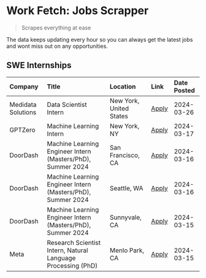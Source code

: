 # Work Fetch: Jobs Scrapper
> Scrapes everything at ease

The data keeps updating every hour so you can always get the latest jobs and wont miss out on any opportunities.

## SWE Internships
<!--START_SECTION:workfetch-->
| Company            | Title                                                        | Location                | Link                                                                                                                                                                                                                                                                   | Date Posted   |
|:-------------------|:-------------------------------------------------------------|:------------------------|:-----------------------------------------------------------------------------------------------------------------------------------------------------------------------------------------------------------------------------------------------------------------------|:--------------|
| Medidata Solutions | Data Scientist Intern                                        | New York, United States | [Apply](https://www.linkedin.com/jobs/view/data-scientist-intern-at-medidata-solutions-3810253704?position=5&pageNum=0&refId=fJWtWgeW04gJZZR6KwmiUA%3D%3D&trackingId=vSAvX9JVnye5CBZ%2Fni%2FUVw%3D%3D&trk=public_jobs_jserp-result_search-card)                        | 2024-03-26    |
| GPTZero            | Machine Learning Intern                                      | New York, NY            | [Apply](https://www.linkedin.com/jobs/view/machine-learning-intern-at-gptzero-3860723963?position=9&pageNum=0&refId=fJWtWgeW04gJZZR6KwmiUA%3D%3D&trackingId=BERE26oiVuakIAA1VDZrjw%3D%3D&trk=public_jobs_jserp-result_search-card)                                     | 2024-03-17    |
| DoorDash           | Machine Learning Engineer Intern (Masters/PhD), Summer 2024  | San Francisco, CA       | [Apply](https://www.linkedin.com/jobs/view/machine-learning-engineer-intern-masters-phd-summer-2024-at-doordash-3736457737?position=3&pageNum=0&refId=fJWtWgeW04gJZZR6KwmiUA%3D%3D&trackingId=uBpWUrhiF4uyFDTnlEXqPQ%3D%3D&trk=public_jobs_jserp-result_search-card)   | 2024-03-16    |
| DoorDash           | Machine Learning Engineer Intern (Masters/PhD), Summer 2024  | Seattle, WA             | [Apply](https://www.linkedin.com/jobs/view/machine-learning-engineer-intern-masters-phd-summer-2024-at-doordash-3736455966?position=4&pageNum=0&refId=fJWtWgeW04gJZZR6KwmiUA%3D%3D&trackingId=%2FRUougTe0wIYczqEtAD3YA%3D%3D&trk=public_jobs_jserp-result_search-card) | 2024-03-16    |
| DoorDash           | Machine Learning Engineer Intern (Masters/PhD), Summer 2024  | Sunnyvale, CA           | [Apply](https://www.linkedin.com/jobs/view/machine-learning-engineer-intern-masters-phd-summer-2024-at-doordash-3736454973?position=2&pageNum=0&refId=fJWtWgeW04gJZZR6KwmiUA%3D%3D&trackingId=UuLUTS%2FoVlm2uStIpR9u6g%3D%3D&trk=public_jobs_jserp-result_search-card) | 2024-03-15    |
| Meta               | Research Scientist Intern, Natural Language Processing (PhD) | Menlo Park, CA          | [Apply](https://www.linkedin.com/jobs/view/research-scientist-intern-natural-language-processing-phd-at-meta-3858718375?position=10&pageNum=0&refId=fJWtWgeW04gJZZR6KwmiUA%3D%3D&trackingId=E%2Fcj6%2BvelFBDhJRmNX5SSA%3D%3D&trk=public_jobs_jserp-result_search-card) | 2024-03-15    |
<!--END_SECTION:workfetch-->
